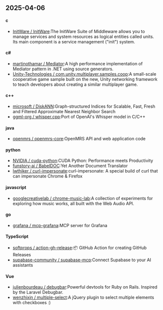 ## 2025-04-06
#### c
* [InitWare / InitWare](https://github.com/InitWare/InitWare):The InitWare Suite of Middleware allows you to manage services and system resources as logical entities called units. Its main component is a service management ("init") system.
#### c#
* [martinothamar / Mediator](https://github.com/martinothamar/Mediator):A high performance implementation of Mediator pattern in .NET using source generators.
* [Unity-Technologies / com.unity.multiplayer.samples.coop](https://github.com/Unity-Technologies/com.unity.multiplayer.samples.coop):A small-scale cooperative game sample built on the new, Unity networking framework to teach developers about creating a similar multiplayer game.
#### c++
* [microsoft / DiskANN](https://github.com/microsoft/DiskANN):Graph-structured Indices for Scalable, Fast, Fresh and Filtered Approximate Nearest Neighbor Search
* [ggml-org / whisper.cpp](https://github.com/ggml-org/whisper.cpp):Port of OpenAI's Whisper model in C/C++
#### java
* [openmrs / openmrs-core](https://github.com/openmrs/openmrs-core):OpenMRS API and web application code
#### python
* [NVIDIA / cuda-python](https://github.com/NVIDIA/cuda-python):CUDA Python: Performance meets Productivity
* [funstory-ai / BabelDOC](https://github.com/funstory-ai/BabelDOC):Yet Another Document Translator
* [lwthiker / curl-impersonate](https://github.com/lwthiker/curl-impersonate):curl-impersonate: A special build of curl that can impersonate Chrome & Firefox
#### javascript
* [googlecreativelab / chrome-music-lab](https://github.com/googlecreativelab/chrome-music-lab):A collection of experiments for exploring how music works, all built with the Web Audio API.
#### go
* [grafana / mcp-grafana](https://github.com/grafana/mcp-grafana):MCP server for Grafana
#### TypeScript
* [softprops / action-gh-release](https://github.com/softprops/action-gh-release):📦 GitHub Action for creating GitHub Releases
* [supabase-community / supabase-mcp](https://github.com/supabase-community/supabase-mcp):Connect Supabase to your AI assistants
#### Vue
* [julienbourdeau / debugbar](https://github.com/julienbourdeau/debugbar):Powerful devtools for Ruby on Rails. Inspired by the Laravel Debugbar.
* [wenzhixin / multiple-select](https://github.com/wenzhixin/multiple-select):A jQuery plugin to select multiple elements with checkboxes :)
